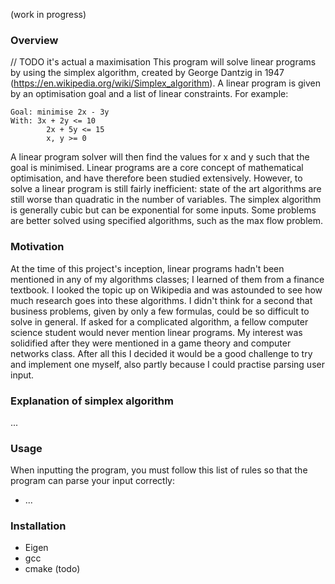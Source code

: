 (work in progress)

### Overview
// TODO it's actual a maximisation
This program will solve linear programs by using the simplex algorithm, created by George Dantzig in 1947 (https://en.wikipedia.org/wiki/Simplex_algorithm). A linear program is given by an optimisation goal and a list of linear constraints. For example: 

	Goal: minimise 2x - 3y
	With: 3x + 2y <= 10
            2x + 5y <= 15
            x, y >= 0

A linear program solver will then find the values for x and y such that the goal is minimised. Linear programs are a core concept of mathematical optimisation, and have therefore been studied extensively. However, to solve a linear program is still fairly inefficient: state of the art algorithms are still worse than quadratic in the number of variables. The simplex algorithm is generally cubic but can be exponential for some inputs. Some problems are better solved using specified algorithms, such as the max flow problem.


### Motivation
At the time of this project's inception, linear programs hadn't been mentioned in any of my algorithms classes; I learned of them from a finance textbook. I looked the topic up on Wikipedia and was astounded to see how much research goes into these algorithms. I didn't think for a second that business problems, given by only a few formulas, could be so difficult to solve in general. If asked for a complicated algorithm, a fellow computer science student would never mention linear programs. My interest was solidified after they were mentioned in a game theory and computer networks class. After all this I decided it would be a good challenge to try and implement one myself, also partly because I could practise parsing user input.


### Explanation of simplex algorithm
...


### Usage
When inputting the program, you must follow this list of rules so that the program can parse your input correctly: 

* ... 




### Installation
* Eigen
* gcc
* cmake (todo)
